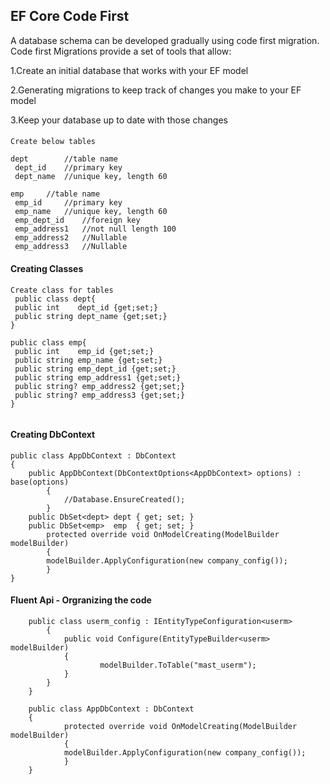 ## EF Core Code First
<p>
A database schema can be developed gradually using code first migration. Code first Migrations provide a set of tools that allow:
</p>

<p>1.Create an initial database that works with your EF model</p>
<p>2.Generating migrations to keep track of changes you make to your EF model</p>
<p>3.Keep your database up to date with those changes</p>


####
````
Create below tables

dept		//table name
 dept_id  	//primary key
 dept_name 	//unique key, length 60

emp		//table name
 emp_id		//primary key
 emp_name 	//unique key, length 60
 emp_dept_id	//foreign key
 emp_address1	//not null length 100
 emp_address2	//Nullable
 emp_address3	//Nullable

````

#### Creating Classes
```
Create class for tables
 public class dept{
 public int    dept_id {get;set;}
 public string dept_name {get;set;}
}

public class emp{
 public int    emp_id {get;set;}
 public string emp_name {get;set;}
 public string emp_dept_id {get;set;}
 public string emp_address1 {get;set;}
 public string? emp_address2 {get;set;}
 public string? emp_address3 {get;set;}
}
	
```

#### Creating DbContext

```
public class AppDbContext : DbContext
{
	public AppDbContext(DbContextOptions<AppDbContext> options) : base(options)
        {
            //Database.EnsureCreated();
        }
	public DbSet<dept> dept { get; set; }
	public DbSet<emp>  emp  { get; set; }
        protected override void OnModelCreating(ModelBuilder modelBuilder)
        {
		modelBuilder.ApplyConfiguration(new company_config());
        }
}
```

#### Fluent Api - Orgranizing the code
```
	public class userm_config : IEntityTypeConfiguration<userm>
    	{
        	public void Configure(EntityTypeBuilder<userm> modelBuilder)
	        {
            		modelBuilder.ToTable("mast_userm");
        	}
	    }
	}

	public class AppDbContext : DbContext
	{
        	protected override void OnModelCreating(ModelBuilder modelBuilder)
        	{
			modelBuilder.ApplyConfiguration(new company_config());
        	}
	}

```



